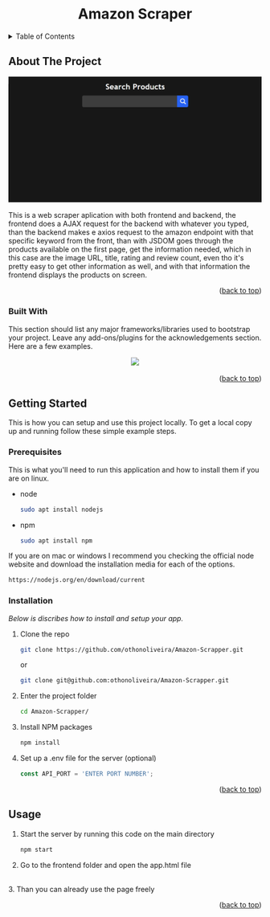 <a name="readme-top"></a>
<!-- PROJECT LOGO -->
<div margin-top="40px" align="center">
  <h1 align="center">Amazon Scraper</h1>
</div>

<!-- TABLE OF CONTENTS -->
<details>
  <summary>Table of Contents</summary>
  <ol>
    <li>
      <a href="#about-the-project">About The Project</a>
      <ul>
        <li><a href="#built-with">Built With</a></li>
      </ul>
    </li>
    <li>
      <a href="#getting-started">Getting Started</a>
      <ul>
        <li><a href="#prerequisites">Prerequisites</a></li>
        <li><a href="#installation">Installation</a></li>
      </ul>
    </li>
    <li><a href="#usage">Usage</a></li>
    <li><a href="#roadmap">Roadmap</a></li>
    <li><a href="#contributing">Contributing</a></li>
    <li><a href="#license">License</a></li>
    <li><a href="#contact">Contact</a></li>
    <li><a href="#acknowledgments">Acknowledgments</a></li>
  </ol>
</details>



<!-- ABOUT THE PROJECT -->
## About The Project

<img  src="./images/app-page-image.png" />

This is a web scraper aplication with both frontend and backend, the frontend does a AJAX request for the backend with whatever you typed, than the backend makes e axios request to the amazon endpoint with that specific keyword from the front, than with JSDOM goes through the products available on the first page, get the information needed, which in this case are the image URL, title, rating and review count, even tho it's pretty easy to get other information as well, and with that information the frontend displays the products on screen.

<p align="right">(<a href="#readme-top">back to top</a>)</p>

### Built With

This section should list any major frameworks/libraries used to bootstrap your project. Leave any add-ons/plugins for the acknowledgements section. Here are a few examples.
<p align="center">
  <img  src="https://skillicons.dev/icons?i=nodejs,javascript,css,express,html" /><br>
</p>

<p align="right">(<a href="#readme-top">back to top</a>)</p>



<!-- GETTING STARTED -->
## Getting Started

This is how you can setup and use this project locally.
To get a local copy up and running follow these simple example steps.

### Prerequisites

This is what you'll need to run this application and how to install them if you are on linux.
* node
  ```sh
  sudo apt install nodejs
  ```

* npm
  ```sh
  sudo apt install npm
  ```

If you are on mac or windows I recommend you checking the official node website and download the installation media for each of the options.

  ```sh
  https://nodejs.org/en/download/current
  ```


### Installation

_Below is discribes how to install and setup your app._

1. Clone the repo
   ```sh
   git clone https://github.com/othonoliveira/Amazon-Scrapper.git
   ```
   or 
   ```sh
   git clone git@github.com:othonoliveira/Amazon-Scrapper.git
   ```

2. Enter the project folder
   ```sh
   cd Amazon-Scrapper/
   ```

3. Install NPM packages
   ```sh
   npm install
   ```
4. Set up a .env file for the server (optional)
   ```js
   const API_PORT = 'ENTER PORT NUMBER';
   ```

<p align="right">(<a href="#readme-top">back to top</a>)</p>



<!-- USAGE EXAMPLES -->
## Usage

1. Start the server by running this code on the main directory
   ```sh
   npm start
   ```

2. Go to the frontend folder and open the app.html file
<br>
3. Than you can already use the page freely

<p align="right">(<a href="#readme-top">back to top</a>)</p>

